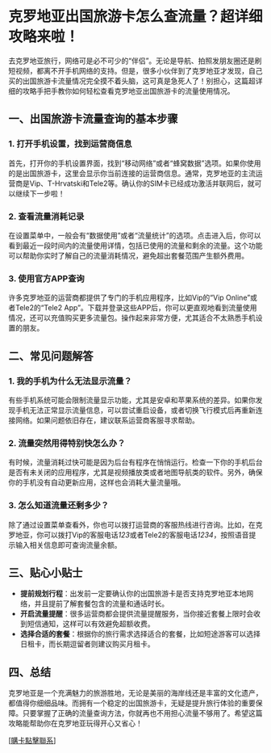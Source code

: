 # 克罗地亚出国旅游卡怎么查流量？超详细攻略来啦！

去克罗地亚旅行，网络可是必不可少的“伴侣”。无论是导航、拍照发朋友圈还是刷短视频，都离不开手机网络的支持。但是，很多小伙伴到了克罗地亚才发现，自己买的出国旅游卡流量情况完全摸不着头脑，这可真是急死人了！别担心，这篇超详细的攻略手把手教你如何轻松查看克罗地亚出国旅游卡的流量使用情况。

## 一、出国旅游卡流量查询的基本步骤

### 1. 打开手机设置，找到运营商信息
首先，打开你的手机设置界面，找到“移动网络”或者“蜂窝数据”选项。如果你使用的是出国旅游卡，这里会显示你当前连接的运营商信息。通常，克罗地亚的主流运营商是Vip、T-Hrvatski和Tele2等。确认你的SIM卡已经成功激活并联网后，就可以继续下一步啦！

### 2. 查看流量消耗记录
在设置菜单中，一般会有“数据使用”或者“流量统计”的选项。点击进入后，你可以看到最近一段时间内的流量使用详情，包括已使用的流量和剩余的流量。这个功能可以帮助你实时了解自己的流量消耗情况，避免超出套餐范围产生额外费用。

### 3. 使用官方APP查询
许多克罗地亚的运营商都提供了专门的手机应用程序，比如Vip的“Vip Online”或者Tele2的“Tele2 App”。下载并登录这些APP后，你可以更直观地看到流量使用情况，还可以充值购买更多流量包。操作起来非常方便，尤其适合不太熟悉手机设置的朋友。

## 二、常见问题解答

### 1. 我的手机为什么无法显示流量？
有些手机系统可能会限制流量显示功能，尤其是安卓和苹果系统的差异。如果你发现手机无法正常显示流量信息，可以尝试重启设备，或者切换飞行模式后再重新连接网络。如果问题依旧存在，建议联系运营商客服寻求帮助。

### 2. 流量突然用得特别快怎么办？
有时候，流量消耗过快可能是因为后台有程序在悄悄运行。检查一下你的手机后台是否有未关闭的应用程序，尤其是视频播放类或者地图导航类的软件。另外，确保你的手机没有自动更新应用，这样也会消耗大量流量哦。

### 3. 怎么知道流量还剩多少？
除了通过设置菜单查看外，你也可以拨打运营商的客服热线进行咨询。比如，在克罗地亚，你可以拨打Vip的客服电话*123*或者Tele2的客服电话*1234*，按照语音提示输入相关信息即可查询流量余额。

## 三、贴心小贴士

- **提前规划行程**：出发前一定要确认你的出国旅游卡是否支持克罗地亚本地网络，并且提前了解套餐包含的流量和通话时长。
- **开启流量提醒**：很多运营商都会提供流量提醒服务，当你接近套餐上限时会收到短信通知，这样可以有效避免超额收费。
- **选择合适的套餐**：根据你的旅行需求选择适合的套餐，比如短途游客可以选择日租卡，而长期逗留者则建议购买月租卡。

## 四、总结

克罗地亚是一个充满魅力的旅游胜地，无论是美丽的海岸线还是丰富的文化遗产，都值得你细细品味。而拥有一个稳定的出国旅游卡，无疑是提升旅行体验的重要保障。只要掌握了正确的流量查询方法，你就再也不用担心流量不够用了。希望这篇攻略能帮助你在克罗地亚玩得开心又省心！

[[購卡點擊聯系](https://t.me/s/esim1088)]